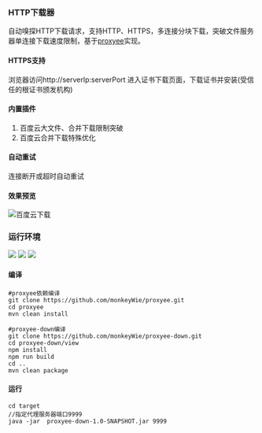 ### HTTP下载器
  自动嗅探HTTP下载请求，支持HTTP、HTTPS，多连接分块下载，突破文件服务器单连接下载速度限制，基于[proxyee](https://github.com/monkeyWie/proxyee)实现。
#### HTTPS支持
  浏览器访问http://serverIp:serverPort 进入证书下载页面，下载证书并安装(受信任的根证书颁发机构)
#### 内置插件
1. 百度云大文件、合并下载限制突破
2. 百度云合并下载特殊优化
#### 自动重试
  连接断开或超时自动重试
#### 效果预览
  ![百度云下载](https://raw.githubusercontent.com/monkeyWie/proxyee-down/dev/effect/bdy.gif)
### 运行环境
  ![](https://img.shields.io/badge/JAVA-1.8%2B-brightgreen.svg) ![](https://img.shields.io/badge/maven-3.0%2B-brightgreen.svg) ![](https://img.shields.io/badge/node.js-8.0%2B-brightgreen.svg)
#### 编译
```
#proxyee依赖编译
git clone https://github.com/monkeyWie/proxyee.git
cd proxyee
mvn clean install

#proxyee-down编译
git clone https://github.com/monkeyWie/proxyee-down.git
cd proxyee-down/view
npm install
npm run build
cd ..
mvn clean package
```
#### 运行
```
cd target
//指定代理服务器端口9999
java -jar  proxyee-down-1.0-SNAPSHOT.jar 9999
```
